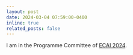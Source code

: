 ```yaml
---
layout: post
date: 2024-03-04 07:59:00-0400
inline: true
related_posts: false
---
```


I am in the Programme Committee of [ECAI 2024](https://www.ecai2024.eu).
